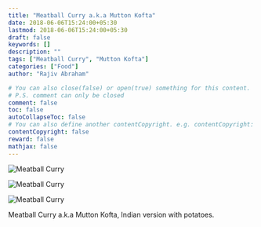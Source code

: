 ```yaml
---
title: "Meatball Curry a.k.a Mutton Kofta"
date: 2018-06-06T15:24:00+05:30
lastmod: 2018-06-06T15:24:00+05:30
draft: false
keywords: []
description: ""
tags: ["Meatball Curry", "Mutton Kofta"]
categories: ["Food"]
author: "Rajiv Abraham"

# You can also close(false) or open(true) something for this content.
# P.S. comment can only be closed
comment: false
toc: false
autoCollapseToc: false
# You can also define another contentCopyright. e.g. contentCopyright: "This is another copyright."
contentCopyright: false
reward: false
mathjax: false
---
```


![Meatball Curry](https://res.cloudinary.com/abraham/image/upload/v1528457999/IMG_20180606_142602.jpg "Meatball Curry")

![Meatball Curry](https://res.cloudinary.com/abraham/image/upload/v1528457999/IMG_20180606_142657.jpg "Meatball Curry")

![Meatball Curry](https://res.cloudinary.com/abraham/image/upload/v1528458018/IMG_20180606_143056.jpg "Meatball Curry")

Meatball Curry a.k.a Mutton Kofta, Indian version with potatoes.
